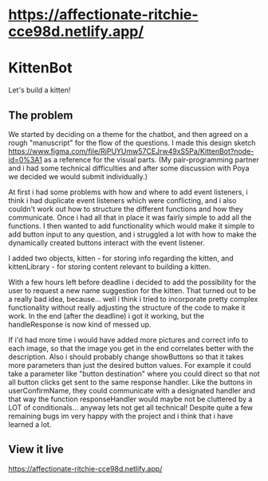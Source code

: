 # https://affectionate-ritchie-cce98d.netlify.app/

# KittenBot

Let's build a kitten!

## The problem

We started by deciding on a theme for the chatbot, and then agreed on a rough "manuscript" for the flow of the questions. I made this design sketch https://www.figma.com/file/RjPUYUmw57CEJrw49xS5Pa/KittenBot?node-id=0%3A1 as a reference for the visual parts. (My pair-programming partner and i had some technical difficulties and after some discussion with Poya we decided we would submit individually.)  

At first i had some problems with how and where to add event listeners, i think i had duplicate event listeners which were conflicting, and i also couldn't work out how to structure the different functions and how they communicate. Once i had all that in place it was fairly simple to add all the functions. I then wanted to add functionality which would make it simple to add button input to any question, and i struggled a lot with how to make the dynamically created buttons interact with the event listener. 

I added two objects, kitten - for storing info regarding the kitten, and kittenLibrary - for storing content relevant to building a kitten. 

With a few hours left before deadline i decided to add the possibility for the user to request a new name suggestion for the kitten. That turned out to be a really bad idea, because... well i think i tried to incorporate pretty complex functionality without really adjusting the structure of the code to make it work. In the end (after the deadline) i got it working, but the handleResponse is now kind of messed up.

If i'd had more time i would have added more pictures and correct info to each image, so that the image you get in the end correlates better with the description. Also i should probably change showButtons so that it takes more parameters than just the desired button values. For example it could take a parameter like "button destination" where you could direct so that not all button clicks get sent to the same response handler. Like the buttons in userConfirmName, they could communicate with a designated handler and that way the function responseHandler would maybe not be cluttered by a LOT of conditionals... anyway lets not get all technical! Despite quite a few remaining bugs im very happy with the project and i think that i have learned a lot. 

## View it live

https://affectionate-ritchie-cce98d.netlify.app/
